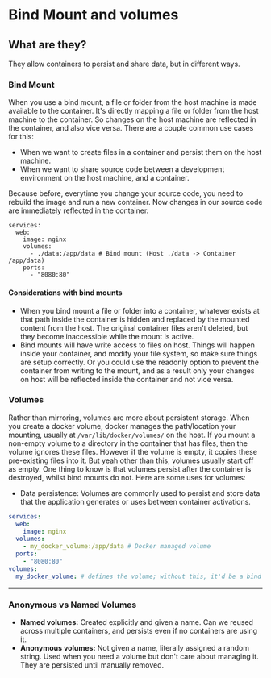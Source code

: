 # Bind Mount and volumes

## What are they?
They allow containers to persist and share data, but in different ways.

### Bind Mount
When you use a bind mount, a file or folder from the host machine is made available to the container. It's directly mapping a file or folder from the host machine to the container. So changes on the host machine are reflected in the container, and also vice versa. There are a couple common use cases for this:
- When we want to create files in a container and persist them on the host machine.
- When we want to share source code between a development environment on the host machine, and a container. 

Because before, everytime you change your source code, you need to rebuild the image and run a new container. Now changes in our source code are immediately reflected in the container.

```
services:
  web:
    image: nginx
    volumes:
      - ./data:/app/data # Bind mount (Host ./data -> Container /app/data)
    ports:
      - "8080:80"

```


#### Considerations with bind mounts
- When you bind mount a file or folder into a container, whatever exists at that path inside the container is hidden and replaced by the mounted content from the host. The original container files aren't deleted, but they become inaccessible while the mount is active.
- Bind mounts will have write access to files on host. Things will happen inside your container, and modify your file system, so make sure things are setup correctly. Or you could use the readonly option to prevent the container from writing to the mount, and as a result only your changes on host will be reflected inside the container and not vice versa.

### Volumes 
Rather than mirroring, volumes are more about persistent storage. When you create a docker volume, docker manages the path/location your mounting, usually at `/var/lib/docker/volumes/` on the host. If you mount a non-empty volume to a directory in the container that has files, then the volume ignores these files. However if the volume is empty, it copies these pre-existing files into it. But yeah other than this, volumes usually start off as empty. One thing to know is that volumes persist after the container is destroyed, whilst bind mounts do not. Here are some uses for volumes:
- Data persistence: Volumes are commonly used to persist and store data that the application generates or uses between container activations.

```yml
services:
  web: 
    image: nginx
  volumes: 
    - my_docker_volume:/app/data # Docker managed volume
  ports: 
    - "8080:80"
volumes:
  my_docker_volume: # defines the volume; without this, it'd be a bind mount
```
---
### Anonymous vs Named Volumes
- **Named volumes:** Created explicitly and given a name. Can we reused across multiple containers, and persists even if no containers are using it.
- **Anonymous volumes:** Not given a name, literally assigned a random string. Used when you need a volume but don't care about managing it. They are persisted until manually removed.